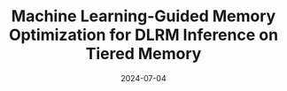 ---
title: "Machine Learning-Guided Memory Optimization for DLRM Inference on Tiered Memory"
collection: publications
date: 2024-07-04
venue: 'In 31th IEEE International Symposium on High-Performance Computer Architecture. (<b>HPCA&apos;25 </b>)'
paperurl: 'https://pasalabs.org/papers/2025/HPCA25_DLRM.pdf'
authors: 'Jie Ren, Bin Ma, <u>Shuangyan Yang</u>, Benjamin Francis, Ehsan Ardestani, Min Si, and Dong Li'
---